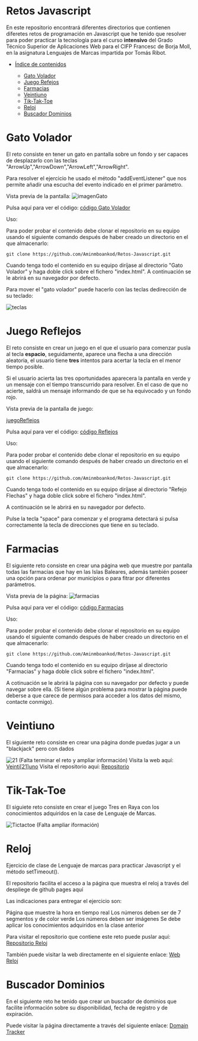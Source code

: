 # Retos Javascript

En este repositorio encontrará diferentes directorios que contienen diferetes retos de programación en Javascript que he tenido que resolver para poder practicar la tecnología para el curso **intensivo** del Grado Técnico Superior de Aplicaciones Web para el CIFP Francesc de Borja Moll, en la asignatura Lenguajes de Marcas impartida por Tomás Ribot.

- [Índice de contenidos]()

    - [Gato Volador](#Gato-Volador)
    - [Juego Refejos](#juego-reflejos)
    - [Farmacias](#Farmacias)
    - [Veintiuno](#veintiuno)
    - [Tik-Tak-Toe](#tik-tak-toe)
    - [Reloj](#reloj)
    - [Buscador Dominios](#buscador-dominios)

# Gato Volador

El reto consiste en tener un gato en pantalla sobre un fondo y ser capaces de desplazarlo con las teclas "ArrowUp","ArrowDown","ArrowLeft","ArrowRight".

Para resolver el ejercicio he usado el método "addEventListener" que nos permite añadir una escucha del evento indicado en el primer parámetro.

Vista previa de la pantalla:
![imagenGato](./Gato%20volador/imagenes/previu.png)

Pulsa aquí para ver el código: [código Gato Volador](./Gato%20volador/)

Uso:

Para poder probar el contenido debe clonar el repositorio en su equipo usando el siguiente comando después de haber creado un directorio en el que almacenarlo: 
```
git clone https://github.com/Aminmboankod/Retos-Javascript.git
```
Cuando tenga todo el contenido en su equipo diríjase al directorio "Gato Volador" y haga doble click sobre el fichero "index.html".
A continuación se le abrirá en su navegador por defecto. 

Para mover el "gato volador" puede hacerlo con las teclas dedirección de su teclado:

![teclas](./Gato%20volador/imagenes/teclas-direcciones-flechas.jpg)



# Juego Reflejos

El reto consiste en crear un juego en el que el usuario para comenzar pusla al tecla **espacio**, seguidamente, aparece una flecha a una dirección aleatoria, el usuario tiene **tres** intentos para acertar la tecla en el menor tiempo posible. 

Si el usuario acierta las tres oportunidades aparecera la pantalla en verde y un mensaje con el tiempo transcurrido para resolver. En el caso de que no acierte, saldrá un mensaje informando de que se ha equivocado y un fondo rojo.


Vista previa de la pantalla de juego:

[juegoReflejos]()

Pulsa aquí para ver el código: [código Reflejos](./Reflejo%20Flechas/)

Uso:

Para poder probar el contenido debe clonar el repositorio en su equipo usando el siguiente comando después de haber creado un directorio en el que almacenarlo: 
```
git clone https://github.com/Aminmboankod/Retos-Javascript.git
```
Cuando tenga todo el contenido en su equipo diríjase al directorio "Refejo Flechas" y haga doble click sobre el fichero "index.html".

A continuación se le abrirá en su navegador por defecto. 

Pulse la tecla "space" para comenzar y el programa detectará si pulsa correctamente la tecla de direcciones que tiene en su teclado.

# Farmacias

El siguiente reto consiste en crear una página web que muestre por pantalla todas las farmacias que hay en las Islas Baleares, además también poseer una opción para ordenar por municipios o para fitrar por diferentes parámetros.

Vista previa de la página:
![farmacias](./Farmacias/images/vistaPrevia.png)

Pulsa aquí para ver el código:  [código Farmacias](./Farmacias/images/vistaPrevia.png)

Uso:

Para poder probar el contenido debe clonar el repositorio en su equipo usando el siguiente comando después de haber creado un directorio en el que almacenarlo: 
```
git clone https://github.com/Aminmboankod/Retos-Javascript.git
```
Cuando tenga todo el contenido en su equipo diríjase al directorio "Farmacias" y haga doble click sobre el fichero "index.html".

A cotinuación se le abrirá la página con su navegador por defecto y puede navegar sobre ella.
 (Si tiene algún problema para mostrar la página puede deberse a que carece de permisos para acceder a los datos del mismo, contacte conmigo).

# Veintiuno

El siguiente reto consiste en crear una página donde puedas jugar a un "blackjack" pero con dados

![21](./veintiuno/portada21.png)
(Falta terminar el reto y ampliar información)
Visita la web aquí: [Veinti[21]uno](https://aminmboankod.github.io/Blackjack-kata-js/)
Visita el repositorio aquí: [Repositorio](https://github.com/Aminmboankod/Blackjack-kata-js)

# Tik-Tak-Toe

El siguiete reto consiste en crear el juego Tres en Raya con los conocimientos adquiridos en la case de Lenguaje de Marcas.

![Tictactoe](./TresEnRaya/imagenes/portadaTICTAC.png)
(Falta ampliar iformación)

# Reloj
Ejercicio de clase de Lenguaje de marcas para practicar Javascript y el método setTimeout().

El repositorio facilita el acceso a la página que muestra el reloj a través del despliege de github pages aquí

Las indicaciones para entregar el ejercicio son:

Página que muestre la hora en tiempo real
Los números deben ser de 7 segmentos y de color verde
Los números deben ser imágenes
Se debe aplicar los conocimientos adquiridos en la clase anterior

Para visitar el repositorio que contiene este reto puede puslar aquí: 
[Repositorio Reloj](https://github.com/Aminmboankod/Javascript-clock)

También puede visitar la web directamente en el siguiente enlace:
[Web Reloj](https://aminmboankod.github.io/Javascript-clock/)


# Buscador Dominios
En el siguiente reto he tenido que crear un buscador de dominios que facilite información sobre su disponibilidad, fecha de registro y de expiración.

Puede visitar la página directamente a través del siguiente enlace:
[Domain Tracker](https://aminmboankod.github.io/Domain-Tracker/)
